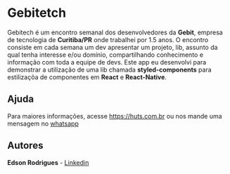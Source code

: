 # Gebitetch
Gebitech é um encontro semanal dos desenvolvedores da <b>Gebit</b>, empresa de tecnologia de <b>Curitiba/PR</b> onde trabalhei por 1.5 anos. 
O encontro consiste em cada semana um dev apresentar um projeto, lib, assunto da qual tenha interesse e/ou domínio, compartilhando conhecimento e informação com toda a equipe de devs.
Este app eu desenvolvi para demonstrar a utilização de uma lib chamada <b>styled-components</b> para estilizaçõa de componentes em <b>React</b> e <b>React-Native</b>.

## Ajuda

Para maiores informações, acesse <https://huts.com.br> ou nos mande uma mensagem no [whatsapp](https://api.whatsapp.com/send?phone=5548996713742)

## Autores
<b>Edson Rodrigues</b> - [Linkedin](https://www.linkedin.com/in/edinhorodrigues/)

